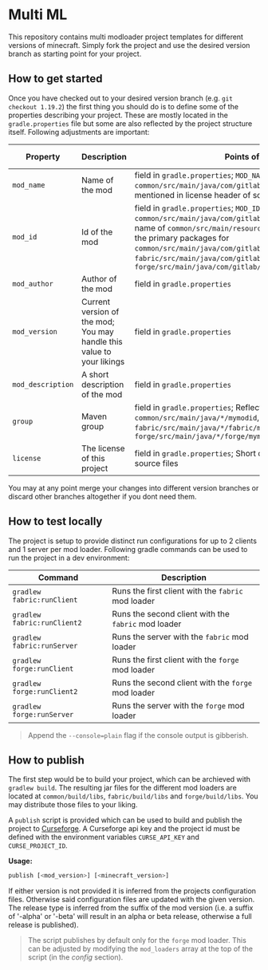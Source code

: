 # Multi ML

This repository contains multi modloader project templates for different versions of minecraft. Simply fork the project and use the desired version branch as starting point for your project.

## How to get started

Once you have checked out to your desired version branch (e.g. `git checkout 1.19.2`) the first thing you should do is to define some of the properties describing your project. These are mostly located in the `gradle.properties` file but some are also reflected by the project structure itself. Following adjustments are important:

| Property          | Description                                                          | Points of interest                                                                                                                                                                                                                                                                                                                                     | Default value          | Requires change |
| ----------------- | -------------------------------------------------------------------- | ------------------------------------------------------------------------------------------------------------------------------------------------------------------------------------------------------------------------------------------------------------------------------------------------------------------------------------------------------ | ---------------------- | --------------- |
| `mod_name`        | Name of the mod                                                      | field in `gradle.properties`; `MOD_NAME` field in `common/src/main/java/com/gitlab/srcmc/mymodid/ModCommon.java`; mentioned in license header of source files                                                                                                                                                                                          | `Example Mod`          | yes             |
| `mod_id`          | Id of the mod                                                        | field in `gradle.properties`; `MOD_ID` field in `common/src/main/java/com/gitlab/srcmc/mymodid/ModCommon.java`; name of `common/src/main/resources/mixin.*.json` file; name of the primary packages for `common/src/main/java/com/gitlab/srcmc/*`, `fabric/src/main/java/com/gitlab/srcmc/fabric/*` and `forge/src/main/java/com/gitlab/srcmc/forge/*` | `mymodid`              | yes             |
| `mod_author`      | Author of the mod                                                    | field in `gradle.properties`                                                                                                                                                                                                                                                                                                                           | `JoeDoe`               | yes             |
| `mod_version`     | Current version of the mod; You may handle this value to your likings | field in `gradle.properties`                                                                                                                                                                                                                                                                                                                           | `0.1.0-alpha`          | no              |
| `mod_description` | A short description of the mod                                       | field in `gradle.properties`                                                                                                                                                                                                                                                                                                                           | `A mod for Minecraft.` | no              |
| `group`           | Maven group                                                          | field in `gradle.properties`; Reflects package structure of `common/src/main/java/*/mymodid`, `fabric/src/main/java/*/fabric/mymodid` and `forge/src/main/java/*/forge/mymodid`                                                                                                                                                                        | `com.gitlab.srcmc`     | yes             |
| `license`         | The license of this project                                          | field in `gradle.properties`; Short description located in header of source files                                                                                                                                                                                                                                                                      | `GNU-LGPL-3`           | no              |

You may at any point merge your changes into different version branches or discard other branches altogether if you dont need them.

## How to test locally

The project is setup to provide distinct run configurations for up to 2 clients and 1 server per mod loader. Following gradle commands can be used to run the project in a dev environment:

| Command                     | Description                                         |
| --------------------------- | --------------------------------------------------- |
| `gradlew fabric:runClient`  | Runs the first client with the `fabric` mod loader  |
| `gradlew fabric:runClient2` | Runs the second client with the `fabric` mod loader |
| `gradlew fabric:runServer`  | Runs the server with the `fabric` mod loader        |
| `gradlew forge:runClient`   | Runs the first client with the `forge` mod loader   |
| `gradlew forge:runClient2`  | Runs the second client with the `forge` mod loader  |
| `gradlew forge:runServer`   | Runs the server with the `forge` mod loader         |

> Append the `--console=plain` flag if the console output is gibberish.

## How to publish

The first step would be to build your project, which can be archieved with `gradlew build`. The resulting jar files for the different mod loaders are located at `common/build/libs`, `fabric/build/libs` and `forge/build/libs`. You may distribute those files to your liking.

A `publish` script is provided which can be used to build and publish the project to [Curseforge](https://www.curseforge.com/). A Curseforge api key and the project id must be defined with the environment variables `CURSE_API_KEY` and `CURSE_PROJECT_ID`.

**Usage:**

```bash
publish [<mod_version>] [<minecraft_version>]
```

If either version is not provided it is inferred from the projects configuration files. Otherwise said configuration files are updated with the given version. The release type is inferred from the suffix of the mod version (i.e. a suffix of '-alpha' or '-beta' will result in an alpha or beta release, otherwise a full release is published).

> The script publishes by default only for the `forge` mod loader. This can be adjusted by modifying the `mod_loaders` array at the top of the script (in the *config* section).
